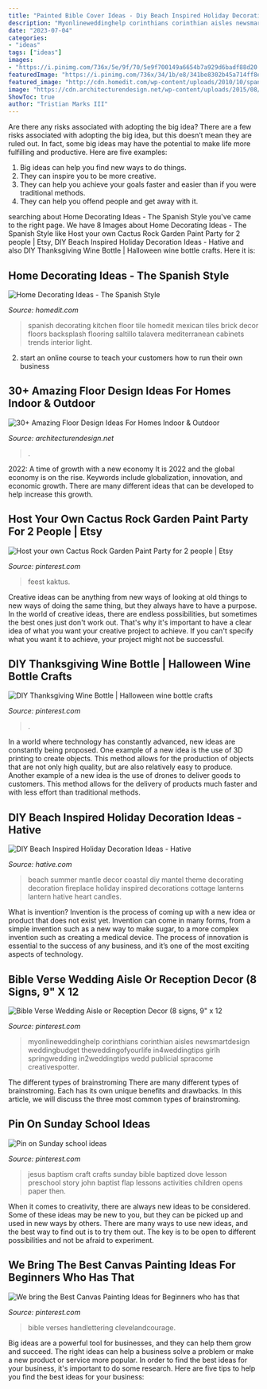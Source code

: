 ```yaml
---
title: "Painted Bible Cover Ideas - Diy Beach Inspired Holiday Decoration Ideas"
description: "Myonlineweddinghelp corinthians corinthian aisles newsmartdesign weddingbudget theweddingofyourlife in4weddingtips girlh springwedding in2weddingtips wedd publicial spracome creativespotter"
date: "2023-07-04"
categories:
- "ideas"
tags: ["ideas"]
images:
- "https://i.pinimg.com/736x/5e/9f/70/5e9f700149a6654b7a929d6badf88d20.jpg"
featuredImage: "https://i.pinimg.com/736x/34/1b/e8/341be8302b45a714ff8edac18a47bcea.jpg"
featured_image: "http://cdn.homedit.com/wp-content/uploads/2010/10/spanish-kitchen-with-brick-floor-and-mosaic-insertion.jpg"
image: "https://cdn.architecturendesign.net/wp-content/uploads/2015/08/AD-Indoor-Outdoor-Floor-Design-Ideas-15.jpg"
ShowToc: true
author: "Tristian Marks III"
---
```



Are there any risks associated with adopting the big idea?
There are a few risks associated with adopting the big idea, but this doesn’t mean they are ruled out. In fact, some big ideas may have the potential to make life more fulfilling and productive. Here are five examples: 
1. Big ideas can help you find new ways to do things.
2. They can inspire you to be more creative.
3. They can help you achieve your goals faster and easier than if you were traditional methods.
4. They can help you offend people and get away with it.

	

		
searching about Home Decorating Ideas - The Spanish Style you've came to the right page. We have 8 Images about Home Decorating Ideas - The Spanish Style like Host your own Cactus Rock Garden Paint Party for 2 people | Etsy, DIY Beach Inspired Holiday Decoration Ideas - Hative and also DIY Thanksgiving Wine Bottle | Halloween wine bottle crafts. Here it is:
		
    
## Home Decorating Ideas - The Spanish Style

<img loading=lazy src="http://cdn.homedit.com/wp-content/uploads/2010/10/spanish-kitchen-with-brick-floor-and-mosaic-insertion.jpg" onerror="this.onerror=null;this.src='https://tse1.mm.bing.net/th?id=OIP.HQS2JcZ8cyPxmh_Jiqg6rQHaKK&amp;pid=15.1';" alt="Home Decorating Ideas - The Spanish Style">

_Source: homedit.com_

>spanish decorating kitchen floor tile homedit mexican tiles brick decor floors backsplash flooring saltillo talavera mediterranean cabinets trends interior light. 

	

2. start an online course to teach your customers how to run their own business 

    
## 30+ Amazing Floor Design Ideas For Homes Indoor &amp; Outdoor

<img loading=lazy src="https://cdn.architecturendesign.net/wp-content/uploads/2015/08/AD-Indoor-Outdoor-Floor-Design-Ideas-15.jpg" onerror="this.onerror=null;this.src='https://tse1.mm.bing.net/th?id=OIP.eiWTKpve52P-LAoZl1umRwHaJ4&amp;pid=15.1';" alt="30+ Amazing Floor Design Ideas For Homes Indoor &amp; Outdoor">

_Source: architecturendesign.net_

>. 

	

2022: A time of growth with a new economy
It is 2022 and the global economy is on the rise. Keywords include globalization, innovation, and economic growth. There are many different ideas that can be developed to help increase this growth.

    
## Host Your Own Cactus Rock Garden Paint Party For 2 People | Etsy

<img loading=lazy src="https://i.pinimg.com/736x/10/22/15/1022157ccfe67e2469b74394861ae1fc.jpg" onerror="this.onerror=null;this.src='https://tse1.mm.bing.net/th?id=OIP.0nIRfEOJH6WX47JAer6HhwHaJ3&amp;pid=15.1';" alt="Host your own Cactus Rock Garden Paint Party for 2 people | Etsy">

_Source: pinterest.com_

>feest kaktus. 

	

Creative ideas can be anything from new ways of looking at old things to new ways of doing the same thing, but they always have to have a purpose. In the world of creative ideas, there are endless possibilities, but sometimes the best ones just don't work out. That's why it's important to have a clear idea of what you want your creative project to achieve. If you can't specify what you want it to achieve, your project might not be successful.

    
## DIY Thanksgiving Wine Bottle | Halloween Wine Bottle Crafts

<img loading=lazy src="https://i.pinimg.com/736x/5e/9f/70/5e9f700149a6654b7a929d6badf88d20.jpg" onerror="this.onerror=null;this.src='https://tse3.mm.bing.net/th?id=OIP.nBHJBs23AQWBRVO_Nf0SDQAAAA&amp;pid=15.1';" alt="DIY Thanksgiving Wine Bottle | Halloween wine bottle crafts">

_Source: pinterest.com_

>. 

	

In a world where technology has constantly advanced, new ideas are constantly being proposed. One example of a new idea is the use of 3D printing to create objects. This method allows for the production of objects that are not only high quality, but are also relatively easy to produce. Another example of a new idea is the use of drones to deliver goods to customers. This method allows for the delivery of products much faster and with less effort than traditional methods.

    
## DIY Beach Inspired Holiday Decoration Ideas - Hative

<img loading=lazy src="https://hative.com/wp-content/uploads/2015/11/beach-holiday-decorations/31-diy-beach-inspired-holiday-decoration-ideas.jpg" onerror="this.onerror=null;this.src='https://tse1.mm.bing.net/th?id=OIP.j1QrXNjkU3KIhgKAHjFO1gHaLH&amp;pid=15.1';" alt="DIY Beach Inspired Holiday Decoration Ideas - Hative">

_Source: hative.com_

>beach summer mantle decor coastal diy mantel theme decorating decoration fireplace holiday inspired decorations cottage lanterns lantern hative heart candles. 

	

What is invention?
Invention is the process of coming up with a new idea or product that does not exist yet. Invention can come in many forms, from a simple invention such as a new way to make sugar, to a more complex invention such as creating a medical device. The process of innovation is essential to the success of any business, and it’s one of the most exciting aspects of technology.

    
## Bible Verse Wedding Aisle Or Reception Decor (8 Signs, 9&quot; X 12

<img loading=lazy src="https://i.pinimg.com/736x/74/c6/ae/74c6aeb17f3b9ea9d7ecfa42ab96e8a3.jpg" onerror="this.onerror=null;this.src='https://tse2.mm.bing.net/th?id=OIP.R9tzb1md5PFyRo_0PcFrwgHaLH&amp;pid=15.1';" alt="Bible Verse Wedding Aisle or Reception Decor (8 signs, 9&quot; x 12">

_Source: pinterest.com_

>myonlineweddinghelp corinthians corinthian aisles newsmartdesign weddingbudget theweddingofyourlife in4weddingtips girlh springwedding in2weddingtips wedd publicial spracome creativespotter. 

	

The different types of brainstroming
There are many different types of brainstroming. Each has its own unique benefits and drawbacks. In this article, we will discuss the three most common types of brainstroming.

    
## Pin On Sunday School Ideas

<img loading=lazy src="https://i.pinimg.com/736x/34/1b/e8/341be8302b45a714ff8edac18a47bcea.jpg" onerror="this.onerror=null;this.src='https://tse1.mm.bing.net/th?id=OIP.IUevfYw3Md0axjXalm0yyAHaJ3&amp;pid=15.1';" alt="Pin on Sunday school ideas">

_Source: pinterest.com_

>jesus baptism craft crafts sunday bible baptized dove lesson preschool story john baptist flap lessons activities children opens paper then. 

	

When it comes to creativity, there are always new ideas to be considered. Some of these ideas may be new to you, but they can be picked up and used in new ways by others. There are many ways to use new ideas, and the best way to find out is to try them out. The key is to be open to different possibilities and not be afraid to experiment.

    
## We Bring The Best Canvas Painting Ideas For Beginners Who Has That

<img loading=lazy src="https://i.pinimg.com/736x/5c/e6/0a/5ce60a160b80e2a1bdc3d2c724873ee3.jpg" onerror="this.onerror=null;this.src='https://tse1.mm.bing.net/th?id=OIP.aQkq4gcIOvg-NMndJGr-PwHaJ3&amp;pid=15.1';" alt="We bring the Best Canvas Painting Ideas for Beginners who has that">

_Source: pinterest.com_

>bible verses handlettering clevelandcourage. 

	

Big ideas are a powerful tool for businesses, and they can help them grow and succeed. The right ideas can help a business solve a problem or make a new product or service more popular. In order to find the best ideas for your business, it's important to do some research. Here are five tips to help you find the best ideas for your business:

